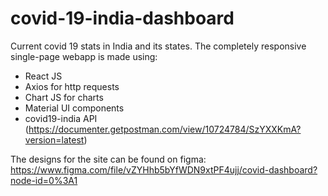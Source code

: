 # covid-19-india-dashboard
Current covid 19 stats in India and its states.
The completely responsive single-page webapp is made using: 
* React JS
* Axios for http requests
* Chart JS for charts
* Material UI components
* covid19-india API (https://documenter.getpostman.com/view/10724784/SzYXXKmA?version=latest)

The designs for the site can be found on figma: 
https://www.figma.com/file/vZYHhb5bYfWDN9xtPF4ujj/covid-dashboard?node-id=0%3A1

